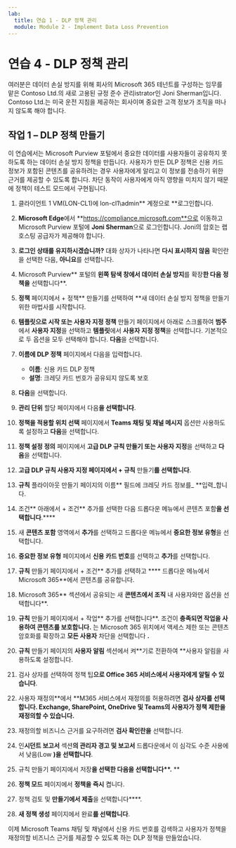 ```yaml
---
lab:
  title: 연습 1 - DLP 정책 관리
  module: Module 2 - Implement Data Loss Prevention
---
```

# 연습 4 - DLP 정책 관리

여러분은 데이터 손실 방지를 위해 회사의 Microsoft 365 테넌트를 구성하는 임무를 맡은 Contoso Ltd.의 새로 고용된 규정 준수 관리istrator인 Joni Sherman입니다. Contoso Ltd.는 미국 운전 지침을 제공하는 회사이며 중요한 고객 정보가 조직을 떠나지 않도록 해야 합니다.

## 작업 1 – DLP 정책 만들기

이 연습에서는 Microsoft Purview 포털에서 중요한 데이터를 사용자들이 공유하지 못하도록 하는 데이터 손실 방지 정책을 만듭니다. 사용자가 만든 DLP 정책은 신용 카드 정보가 포함된 콘텐츠를 공유하려는 경우 사용자에게 알리고 이 정보를 전송하기 위한 근거를 제공할 수 있도록 합니다. 차단 동작이 사용자에게 아직 영향을 미치지 않기 때문에 정책이 테스트 모드에서 구현됩니다.

1. 클라이언트 1 VM(LON-CL1)에 lon-cl1\admin** 계정으로 **로그인합니다.

1. **Microsoft Edge**에서 **https://compliance.microsoft.com**으로 이동하고 Microsoft Purview 포털에 **Joni Sherman**으로 로그인합니다. Joni의 암호는 랩 호스팅 공급자가 제공해야 합니다.

1. **로그인 상태를 유지하시겠습니까?** 대화 상자가 나타나면 **다시 표시하지 않음** 확인란을 선택한 다음, **아니요**를 선택합니다.

1. Microsoft Purview** 포털의 **왼쪽 탐색 창에서 데이터 손실 방지**를 확장**한 다음 정책을** 선택합니다**.

1. **정책** 페이지에서 + 정책** 만들기를 선택하여 **새 데이터 손실 방지 정책을 만들기 위한 마법사를 시작합니다.

1. **템플릿으로 시작 또는 사용자 지정 정책** 만들기 페이지에서 아래로 스크롤하여 **범주**에서 **사용자 지정**을 선택하고 **템플릿**에서 **사용자 지정 정책**을 선택합니다. 기본적으로 두 옵션을 모두 선택해야 합니다. **다음**을 선택합니다.

1. **이름에 DLP 정책** 페이지에서 다음을 입력합니다.

   - **이름**: 신용 카드 DLP 정책
   - **설명**: 크레딧 카드 번호가 공유되지 않도록 보호

1. **다음**을 선택합니다.

1. **관리 단위** 할당 페이지에서 다음**을 선택합니다**.

1. **정책을 적용할 위치 선택** 페이지에서 **Teams 채팅 및 채널 메시지** 옵션만 사용하도록 설정하고 **다음**을 선택합니다.

1. **정책 설정 정의** 페이지에서 **고급 DLP 규칙 만들기 또는 사용자 지정**을 선택하고 **다음**을 선택합니다.

1. **고급 DLP 규칙 사용자 지정 페이지에서 + 규칙** 만들기**를 선택합니다**.

1. **규칙** 플라이아웃 만들기 페이지의 이름** 필드에 크레딧 카드 정보를_ **입력_합니다.

1. 조건** 아래에서 + 조건** 추가를 선택한 다음 드롭다운 메뉴에서 콘텐츠 포함**을 선택합니다**.****

1. 새 **콘텐츠 포함** 영역에서 **추가**를 선택하고 드롭다운 메뉴에서 **중요한 정보 유형**을 선택합니다.

1. **중요한 정보 유형** 페이지에서 **신용 카드 번호**를 선택하고 **추가**를 선택합니다.

1. **규칙** 만들기 페이지에서 + 조건** 추가를 선택하고 **** 드롭다운 메뉴에서 Microsoft 365**에서 콘텐츠를 공유합니다.

1. Microsoft 365** 섹션에서 공유되는 새 **콘텐츠에서 조직** 내 사용자와만 옵션을 선택합니다**.

1. **규칙** 만들기 페이지에서 + 작업** 추가를 선택합니다**. 조건이 **충족되면 작업을 사용하여 콘텐츠를 보호합니다.** 는 Microsoft 365 위치에서 액세스 제한 또는 콘텐츠 암호화를 확장하고 **모든 사용자** 차단을 선택합니다 **.**

1. **규칙** 만들기 페이지의 **사용자 알림** 섹션에서 켜**기로 전환하여 **사용자 알림을 사용하도록 설정합니다.

1. 검사 상자를 선택하여 정책 팁**으로 Office 365 서비스에서 사용자에게 알릴 수 있습니다**.

1. 사용자 재정의**에서 **M365 서비스에서 재정의를 허용하려면 **검사 상자를 선택합니다. Exchange, SharePoint, OneDrive 및 Teams의 사용자가 정책 제한을 재정의할 수 있습니다.**

1. 재정의할 비즈니스 근거를 요구하려면 **검사 확인란을** 선택합니다.

1. 인**시던트 보고서** 섹션**의 관리자 경고 및 보고서** 드롭다운에서 이 심각도 수준 사용에서 낮음(Low **)을 선택합니다**.

1. 규칙 만들기 페이지에서 저장**을 선택한 **다음을 선택합니다****.** ** 

1. **정책 모드** 페이지에서 **정책을 즉시** 켭니다.

1. 정책 검토 및 **만들기에서 제출**을 선택합니다****.

1. **새 정책 생성** 페이지에서 완료**를 선택합니다**.

이제 Microsoft Teams 채팅 및 채널에서 신용 카드 번호를 검색하고 사용자가 정책을 재정의할 비즈니스 근거를 제공할 수 있도록 하는 DLP 정책을 만들었습니다.
